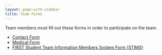 ```yaml
---
layout: page-with-sidebar
title: Team Forms
---
```

Team members must fill out these forms in order to participate on the team.

- [Contact Form](/downloads/teamdocs/forms/ContactForm1213.pdf)
- [Medical Form](/downloads/teamdocs/forms/MedicalForm.pdf)
- [FIRST Student Team Information Members System Form (STIMS)](http://www.usfirst.org/roboticsprograms/frc/first-student-team-information-members-system-and-consent-form?id=8128)

